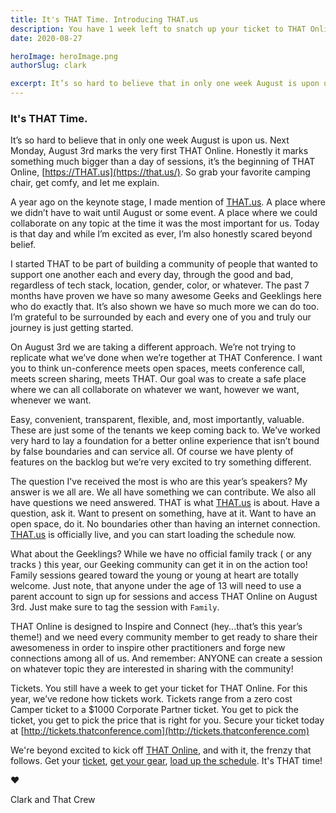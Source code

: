 ```yaml
---
title: It's THAT Time. Introducing THAT.us
description: You have 1 week left to snatch up your ticket to THAT Online.
date: 2020-08-27

heroImage: heroImage.png
authorSlug: clark

excerpt: It’s so hard to believe that in only one week August is upon us. Next Monday, August 3rd marks the very first THAT Online. Honestly it marks something much bigger than a day of sessions, it’s the beginning of THAT Online, https://that.us.
---
```



### It's THAT Time.

It’s so hard to believe that in only one week August is upon us. Next Monday, August 3rd marks the very first THAT Online. Honestly it marks something much bigger than a day of sessions, it’s the beginning of THAT Online, [https://THAT.us](https://that.us/). So grab your favorite camping chair, get comfy, and let me explain.

A year ago on the keynote stage, I made mention of [THAT.us](https://that.us/). A place where we didn’t have to wait until August or some event. A place where we could collaborate on any topic at the time it was the most important for us. Today is that day and while I’m excited as ever, I’m also honestly scared beyond belief.

I started THAT to be part of building a community of people that wanted to support one another each and every day, through the good and bad, regardless of tech stack, location, gender, color, or whatever. The past 7 months have proven we have so many awesome Geeks and Geeklings here who do exactly that. It’s also shown we have so much more we can do too. I’m grateful to be surrounded by each and every one of you and truly our journey is just getting started.

On August 3rd we are taking a different approach. We’re not trying to replicate what we’ve done when we’re together at THAT Conference. I want you to think un-conference meets open spaces, meets conference call, meets screen sharing, meets THAT. Our goal was to create a safe place where we can all collaborate on whatever we want, however we want, whenever we want.

Easy, convenient, transparent, flexible, and, most importantly, valuable. These are just some of the tenants we keep coming back to. We’ve worked very hard to lay a foundation for a better online experience that isn’t bound by false boundaries and can service all. Of course we have plenty of features on the backlog but we’re very excited to try something different.

The question I've received the most is who are this year’s speakers? My answer is we all are. We all have something we can contribute. We also all have questions we need answered. THAT is what [THAT.us](https://that.us/) is about. Have a question, ask it. Want to present on something, have at it. Want to have an open space, do it. No boundaries other than having an internet connection. [THAT.us](https://that.us/) is officially live, and you can start loading the schedule now.

What about the Geeklings? While we have no official family track ( or any tracks ) this year, our Geeking community can get it in on the action too! Family sessions geared toward the young or young at heart are totally welcome. Just note, that anyone under the age of 13 will need to use a parent account to sign up for sessions and access THAT Online on August 3rd. Just make sure to tag the session with `Family`.

THAT Online is designed to Inspire and Connect (hey...that’s this year’s theme!) and we need every community member to get ready to share their awesomeness in order to inspire other practitioners and forge new connections among all of us. And remember: ANYONE can create a session on whatever topic they are interested in sharing with the community!

Tickets. You still have a week to get your ticket for THAT Online. For this year, we’ve redone how tickets work. Tickets range from a zero cost Camper ticket to a \$1000 Corporate Partner ticket. You get to pick the ticket, you get to pick the price that is right for you. Secure your ticket today at [http://tickets.thatconference.com](http://tickets.thatconference.com)

We're beyond excited to kick off [THAT Online](https://that.us), and with it, the frenzy that follows. Get your [ticket](http://tickets.thatconference.com/), [get your gear](https://store.thatconference.com), [load up the schedule](https://that.us/sessions). It's THAT time!

❤️

Clark and That Crew
